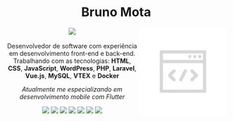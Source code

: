 <h1 align="center">Bruno Mota</h1>


<img style="width: 200px" align="right" src="assets/codegray.png" alt="octocat">
<p align="center">
    <a href="https://www.linkedin.com/in/bmotadev/"><img src="https://img.shields.io/badge/LinkedIn-blue?style=plastic&logo=linkedin"></a>
</p>

<p align="center">Desenvolvedor de software com experiência em desenvolvimento front-end e back-end. Trabalhando com as tecnologias: <b>HTML</b>, <b>CSS</b>, <b>JavaScript</b>, <b>WordPress</b>, <b>PHP</b>, <b>Laravel</b>, <b>Vue.js</b>, <b>MySQL</b>, <b>VTEX</b> e <b>Docker</b></p>

<p align="center"><em>Atualmente me especializando em desenvolvimento mobile com Flutter</em></p>

<p align="center"><img src="https://img.shields.io/badge/SQLite-07405E?style=plastic&logo=sqlite&logoColor=white"> <img src=https://img.shields.io/badge/iOS-000000?style=plastic&logo=ios&logoColor=white> <img src="https://img.shields.io/badge/Android-3DDC84?style=plastic&logo=android&logoColor=white"> <img src="https://img.shields.io/badge/Firebase-039BE5?style=plastic&logo=Firebase&logoColor=white"> <img src="https://img.shields.io/badge/Linux_Mint-87CF3E?style=plastic&logo=linux-mint&logoColor=white"> <img src="https://img.shields.io/badge/Flutter-02569B?style=plastic&logo=flutter&logoColor=white"> <img src="https://img.shields.io/badge/Dart-0175C2?style=plastic&logo=dart&logoColor=white"></p>
